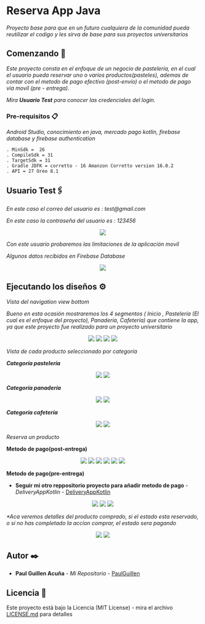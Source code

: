 # Reserva App Java

_Proyecto base para que en un futuro cualquiera de la comunidad pueda reutilizar el codigo y les sirva de base para sus proyectos universitarios_

## Comenzando 🚀
_Este proyecto consta en el enfoque de un negocio de pastelería, en el cual el usuario pueda reservar uno o varios productos(pasteles), ademas de contar con
el metodo de pago efectivo (post-envío) o el metodo de pago via movíl (pre - entrega)._

_Mira **Usuario Test** para conocer las credenciales del login._

### Pre-requisitos 📋

_Android Studio, conocimiento en java, mercado pago kotlin, firebase database y firebase authentication_

```
. MinSdk =  26
. CompileSdk = 31
. TargetSdk = 31
. Gradle JDFK = corretto - 16 Amanzon Corretto version 16.0.2
. API = 27 Oreo 8.1
```

## Usuario Test🖇️

_En este caso el correo del usuario es : test@gmail.com_

_En este caso la contraseña del usuario es : 123456_

<p align="center">
 <img src="https://i.postimg.cc/j56bCYnf/user-authentication.png"/>
</p>

_Con este usuario probaremos las limitaciones de la aplicación movíl_

_Algunos datos recibidos en Firebase Database_

<p align="center">
 <img src="https://i.postimg.cc/vHZs8jY1/user-test.png"/>
</p>

  
## Ejecutando los diseños ⚙️

_Vista del navigation view bottom_

_Bueno en esta ocasión mostraremos los 4 segmentos ( Inicio , Pastelería (El cual es el enfoque del proyecto), Panadería, Cafetería) que contiene la app, ya que este proyecto fue realizado para un proyecto universitario_

<p align="center">
 <img src="https://i.postimg.cc/ncmhfg0v/Screenshot-1648698464.png"/>
  <img src="https://i.postimg.cc/GtHJpdH3/Screenshot-1648698494.png"/>
 <img src="https://i.postimg.cc/rs3G03r1/Screenshot-1648698498.png"/>
 <img src="https://i.postimg.cc/GhTxwLWq/Screenshot-1648698500.png"/>
</p>

_Vista de cada producto seleccionado por categoría_

_**Categoría pastelería**_
<p align="center">
<img src="https://i.postimg.cc/sx4KBsrt/Screenshot-1648699242.png"/>
<img src="https://i.postimg.cc/1RGv7cqJ/Screenshot-1648699244.png"/>
</p>

_**Categoría panadería**_
<p align="center">
<img src="https://i.postimg.cc/T2tDPKMT/Screenshot-1648699261.png"/>
<img src="https://i.postimg.cc/BnKLNN8v/Screenshot-1648699286.png"/>
</p>

_**Categoría cafetería**_
<p align="center">
<img src="https://i.postimg.cc/XvnjFgdm/Screenshot-1648699292.png"/>
<img src="https://i.postimg.cc/C11wrLv4/Screenshot-1648699306.png"/>
</p>
 
 
_Reserva un producto_

**Metodo de pago(post-entrega)**
<p align="center">
<img src="https://i.postimg.cc/pXtDKJBz/Screenshot-1648731986.png"/>
<img src="https://i.postimg.cc/Qx4djXVC/Screenshot-1648731993.png"/>
<img src="https://i.postimg.cc/8ChGfDkh/Screenshot-1648734594.png"/>
<img src="https://i.postimg.cc/rsp2Hr1J/Screenshot-1648734603.png"/>
<img src="https://i.postimg.cc/QC7wwJBc/Screenshot-1648734644.png"/>
<img src="https://i.postimg.cc/ZRBMvxxX/Screenshot-1648734647.png"/>
</p>


**Metodo de pago(pre-entrega)**

 * **Seguir mi otro reppositorio proyecto para añadir metodo de pago** - *DeliveryAppKotlin* - [DeliveryAppKotlin](https://github.com/PaulGuillen/DeliveryKotlinApp)
 
 <p align="center">
<img src="https://i.postimg.cc/pXtDKJBz/Screenshot-1648731986.png"/>
<img src="https://i.postimg.cc/fbsFFdZ9/Screenshot-1648734622.png"/>
<img src="https://i.postimg.cc/JzW5rSxB/Screenshot-1648734630.png"/>
</p>


_*Aca veremos detalles del producto comprado, si el estado esta reservado, o si no has completado la accion comprar, el estado sera pagando_

<p align="center">
<img src="https://i.postimg.cc/0jw7xCJf/Screenshot-1648735226.png"/>
<img src="https://i.postimg.cc/3R3WR5bW/Screenshot-1648740772.png"/>
</p>


## Autor ✒️

* **Paul Guillen Acuña** - *Mi Repositorio* - [PaulGuillen](https://github.com/PaulGuillen?tab=repositories)

## Licencia 📄

Este proyecto está bajo la Licencia (MIT License) - mira el archivo [LICENSE.md](LICENSE.md) para detalles


